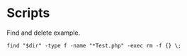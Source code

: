 # Scripts

Find and delete example.

```
find "$dir" -type f -name "*Test.php" -exec rm -f {} \;
```
